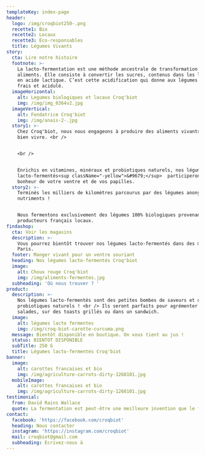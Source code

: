 ```yaml
---
templateKey: index-page
header:
  logo: /img/croqbiot250-.png
  recette1: Bio
  recette2: Locaux
  recette3: Eco-responsables
  title: Légumes Vivants
story:
  cta: Lire notre histoire
  footnote: >-
    La lacto-fermentation est une méthode ancestrale de transformation des
    aliments. Elle consiste à convertir les sucres, contenus dans les légumes,
    en acide lactique. C’est cette acidification qui donne aux légumes un goût
    frais et acidulé.
  imageHorizontal:
    alt: Legumes biologiques et locaux Croq'biot
    img: /img/img_0364v2.jpg
  imageVertical:
    alt: Fondatrice Croq'biot
    img: /img/anais-2-.jpg
  story1: >-
    Chez Croq'biot, nous nous engageons à produire des aliments vivants pour
    bien vivre. <br />


    <br />


    Enrichis en vitamines, minéraux et probiotiques naturels, nos légumes
    lacto-fermentés<sup className="-yellow">&#9679;</sup>  participeront au
    bonheur de votre ventre et de vos papilles.
  story2: >-
    Terminés les milliers de kilomètres parcourus par des légumes anonymes sans
    nutriments !


    Nous fermentons exclusivement des légumes 100% biologiques provenant de
    producteurs français locaux.
findashop:
  cta: Voir les magasins
  description: >-
    Vous pourrez bientôt trouver nos légumes lacto-fermentés dans des magasins à
    Paris.
  footer: Manger vivant pour un ventre souriant
  heading: Nos légumes lacto-fermentés Croq'biot
  image:
    alt: Choux rouge Croq'biot
    img: /img/aliments-fermentés.jpg
  subheading: 'Où nous trouver ? '
product:
  description: >-
    Nos légumes lacto-fermentés sont des petites bombes de saveurs et de
    probiotiques naturels ! <br /> Ils seront parfaits pour agrémenter vos
    salades, sur des toasts grillés ou dans un sandwich.
  image:
    alt: légumes lacto fermentes
    img: /img/croq-biot-carotte-curcuma.png
  message: Bientôt disponible en boutique. On vous tient au jus !
  status: BIENTOT DISPONIBLE
  subTitle: 250 G
  title: Légumes lacto-fermentés Croq'biot
banner:
  image:
    alt: carottes francaises et bio
    img: /img/agriculture-carrots-dirty-1268101.jpg
  mobileImage:
    alt: carottes francaises et bio
    img: /img/agriculture-carrots-dirty-1268101.jpg
testimonial:
  from: David Rains Wallace
  quote: La fermentation est peut-être une meilleure invention que le feu.
contact:
  facebook: 'https://facebook.com/croqbiot'
  heading: Nous contacter
  instagram: 'https://instagram.com/croqbiot'
  mail: croqbiot@gmail.com
  subheading: Ecrivez-nous à
---
```


